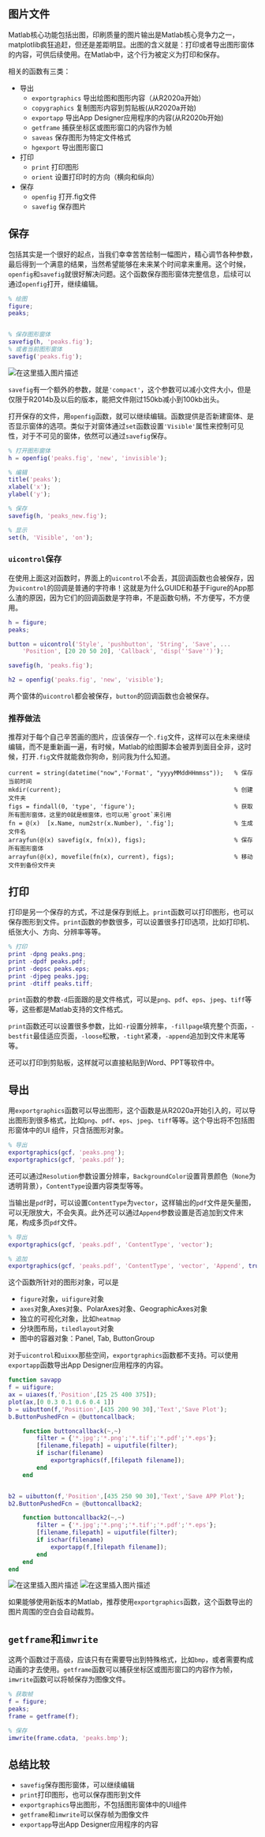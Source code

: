 ﻿## 图片文件

Matlab核心功能包括出图，印刷质量的图片输出是Matlab核心竞争力之一，matplotlib疯狂追赶，但还是差距明显。出图的含义就是：打印或者导出图形窗体的内容，可供后续使用。在Matlab中，这个行为被定义为打印和保存。

相关的函数有三类：

- 导出
    - `exportgraphics` 导出绘图和图形内容（从R2020a开始）
    - `copygraphics` 复制图形内容到剪贴板(从R2020a开始)
    - `exportapp` 导出App Designer应用程序的内容(从R2020b开始)
    - `getframe` 捕获坐标区或图形窗口的内容作为帧
    - `saveas` 保存图形为特定文件格式
    - `hgexport` 导出图形窗口
- 打印
    - `print` 打印图形
    - `orient` 设置打印时的方向（横向和纵向）
- 保存
    - `openfig` 打开.fig文件
    - `savefig` 保存图片


## 保存

包括其实是一个很好的起点，当我们幸幸苦苦绘制一幅图片，精心调节各种参数，最后得到一个满意的结果，当然希望能够在未来某个时间拿来重用。这个时候，`openfig`和`savefig`就很好解决问题。这个函数保存图形窗体完整信息，后续可以通过`openfig`打开，继续编辑。

```matlab
% 绘图
figure;
peaks;


% 保存图形窗体
savefig(h, 'peaks.fig');
% 或者当前图形窗体
savefig('peaks.fig');

```

![在这里插入图片描述](https://i-blog.csdnimg.cn/direct/769d6717ef334b5e84ac5df9953fa7f7.png#pic_center)


`savefig`有一个额外的参数，就是`'compact'`，这个参数可以减小文件大小，但是仅限于R2014b及以后的版本，能把文件刚过150kb减小到100kb出头。

打开保存的文件，用`openfig`函数，就可以继续编辑。函数提供是否新建窗体、是否显示窗体的选项。类似于对窗体通过`set`函数设置`'Visible'`属性来控制可见性，对于不可见的窗体，依然可以通过`savefig`保存。

```matlab
% 打开图形窗体
h = openfig('peaks.fig', 'new', 'invisible');

% 编辑
title('peaks');
xlabel('x');
ylabel('y');

% 保存
savefig(h, 'peaks_new.fig');

% 显示
set(h, 'Visible', 'on');
```

### `uicontrol`保存

在使用上面这对函数时，界面上的`uicontrol`不会丢，其回调函数也会被保存，因为`uicontrol`的回调是普通的字符串！这就是为什么GUIDE和基于Figure的App那么渣的原因，因为它们的回调函数是字符串，不是函数句柄，不方便写，不方便用。

```matlab
h = figure;
peaks;

button = uicontrol('Style', 'pushbutton', 'String', 'Save', ...
    'Position', [20 20 50 20], 'Callback', 'disp(''Save'')');

savefig(h, 'peaks.fig');

h2 = openfig('peaks.fig', 'new', 'visible');
```
两个窗体的`uicontrol`都会被保存，`button`的回调函数也会被保存。


### 推荐做法

推荐对于每个自己辛苦画的图片，应该保存一个`.fig`文件，这样可以在未来继续编辑，而不是重新画一遍，有时候，Matlab的绘图脚本会被弄到面目全非，这时候，打开`.fig`文件就能救你狗命，别问我为什么知道。


```
current = string(datetime("now",'Format', "yyyyMMddHHmmss"));   % 保存当前时间
mkdir(current);                                                 % 创建文件夹
figs = findall(0, 'type', 'figure');                            % 获取所有图形窗体，这里的0就是根窗体，也可以用`groot`来引用
fn = @(x)  [x.Name, num2str(x.Number), '.fig'];                 % 生成文件名
arrayfun(@(x) savefig(x, fn(x)), figs);                         % 保存所有图形窗体
arrayfun(@(x), movefile(fn(x), current), figs);                 % 移动文件到备份文件夹
```

## 打印

打印是另一个保存的方式，不过是保存到纸上。`print`函数可以打印图形，也可以保存图形到文件。`print`函数的参数很多，可以设置很多打印选项，比如打印机、纸张大小、方向、分辨率等等。

```matlab
% 打印
print -dpng peaks.png;
print -dpdf peaks.pdf;
print -depsc peaks.eps;
print -djpeg peaks.jpg;
print -dtiff peaks.tiff;
```

`print`函数的参数`-d`后面跟的是文件格式，可以是`png`、`pdf`、`eps`、`jpeg`、`tiff`等等，这些都是Matlab支持的文件格式。

`print`函数还可以设置很多参数，比如`-r`设置分辨率，`-fillpage`填充整个页面，`-bestfit`最佳适应页面，`-loose`松散，`-tight`紧凑，`-append`追加到文件末尾等等。

还可以打印到剪贴板，这样就可以直接粘贴到Word、PPT等软件中。

## 导出

用`exportgraphics`函数可以导出图形，这个函数是从R2020a开始引入的，可以导出图形到很多格式，比如`png`、`pdf`、`eps`、`jpeg`、`tiff`等等。这个导出将不包括图形窗体中的UI 组件，只含括图形对象。

```matlab
% 导出
exportgraphics(gcf, 'peaks.png');
exportgraphics(gcf, 'peaks.pdf');
```

还可以通过`Resolution`参数设置分辨率，`BackgroundColor`设置背景颜色（`None`为透明背景），`ContentType`设置内容类型等等。

当输出是`pdf`时，可以设置`ContentType`为`vector`，这样输出的`pdf`文件是矢量图，可以无限放大，不会失真。此外还可以通过`Append`参数设置是否追加到文件末尾，构成多页`pdf`文件。

```matlab
% 导出
exportgraphics(gcf, 'peaks.pdf', 'ContentType', 'vector');

% 追加
exportgraphics(gcf, 'peaks.pdf', 'ContentType', 'vector', 'Append', true);
```

这个函数所针对的图形对象，可以是

- `figure`对象，`uifigure`对象
- `axes`对象,Axes对象、PolarAxes对象、GeographicAxes对象
- 独立的可视化对象，比如`heatmap`
- 分块图布局，`tiledlayout`对象
- 图中的容器对象：Panel, Tab, ButtonGroup

对于`uicontrol`和`uixxx`那些空间，`exportgraphics`函数都不支持。可以使用`exportapp`函数导出App Designer应用程序的内容。

```matlab
function savapp
f = uifigure;
ax = uiaxes(f,'Position',[25 25 400 375]);
plot(ax,[0 0.3 0.1 0.6 0.4 1])
b = uibutton(f,'Position',[435 200 90 30],'Text','Save Plot');
b.ButtonPushedFcn = @buttoncallback;

    function buttoncallback(~,~)
        filter = {'*.jpg';'*.png';'*.tif';'*.pdf';'*.eps'};
        [filename,filepath] = uiputfile(filter);
        if ischar(filename)
            exportgraphics(f,[filepath filename]);
        end
    end


b2 = uibutton(f,'Position',[435 250 90 30],'Text','Save APP Plot');
b2.ButtonPushedFcn = @buttoncallback2;

    function buttoncallback2(~,~)
        filter = {'*.jpg';'*.png';'*.tif';'*.pdf';'*.eps'};
        [filename,filepath] = uiputfile(filter);
        if ischar(filename)
            exportapp(f,[filepath filename]);
        end
    end
end
```

![在这里插入图片描述](https://i-blog.csdnimg.cn/direct/fb96265c055b48d38b4d17c713797ae5.jpeg#pic_center)
![在这里插入图片描述](https://i-blog.csdnimg.cn/direct/917e3373c0504d1f9d7b5095ee624f81.jpeg#pic_center)


如果能够使用新版本的Matlab，推荐使用`exportgraphics`函数，这个函数导出的图片周围的空白会自动裁剪。

## `getframe`和`imwrite`

这两个函数过于高级，应该只有在需要导出到特殊格式，比如`bmp`，或者需要构成动画的才去使用。`getframe`函数可以捕获坐标区或图形窗口的内容作为帧，`imwrite`函数可以将帧保存为图像文件。

```matlab
% 获取帧
f = figure;
peaks;
frame = getframe(f);

% 保存
imwrite(frame.cdata, 'peaks.bmp');
```


## 总结比较

- `savefig`保存图形窗体，可以继续编辑
- `print`打印图形，也可以保存图形到文件
- `exportgraphics`导出图形，不包括图形窗体中的UI组件
- `getframe`和`imwrite`可以保存帧为图像文件
- `exportapp`导出App Designer应用程序的内容
